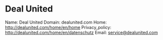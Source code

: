
# Deal United

Name: Deal United
Domain: dealunited.com
Home: http://dealunited.com/home/en/home
Privacy_policy: http://dealunited.com/home/en/datenschutz
Email: service@dealunited.com
